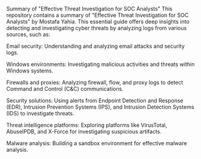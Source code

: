 Summary of "Effective Threat Investigation for SOC Analysts"
This repository contains a summary of "Effective Threat Investigation for SOC Analysts" by Mostafa Yahia. This essential guide offers deep insights into detecting and investigating cyber threats by analyzing logs from various sources, such as:

Email security: Understanding and analyzing email attacks and security logs.

Windows environments: Investigating malicious activities and threats within Windows systems.

Firewalls and proxies: Analyzing firewall, flow, and proxy logs to detect Command and Control (C&C) communications.

Security solutions: Using alerts from Endpoint Detection and Response (EDR), Intrusion Prevention Systems (IPS), and Intrusion Detection Systems (IDS) to investigate threats.

Threat intelligence platforms: Exploring platforms like VirusTotal, AbuseIPDB, and X-Force for investigating suspicious artifacts.

Malware analysis: Building a sandbox environment for effective malware analysis.



